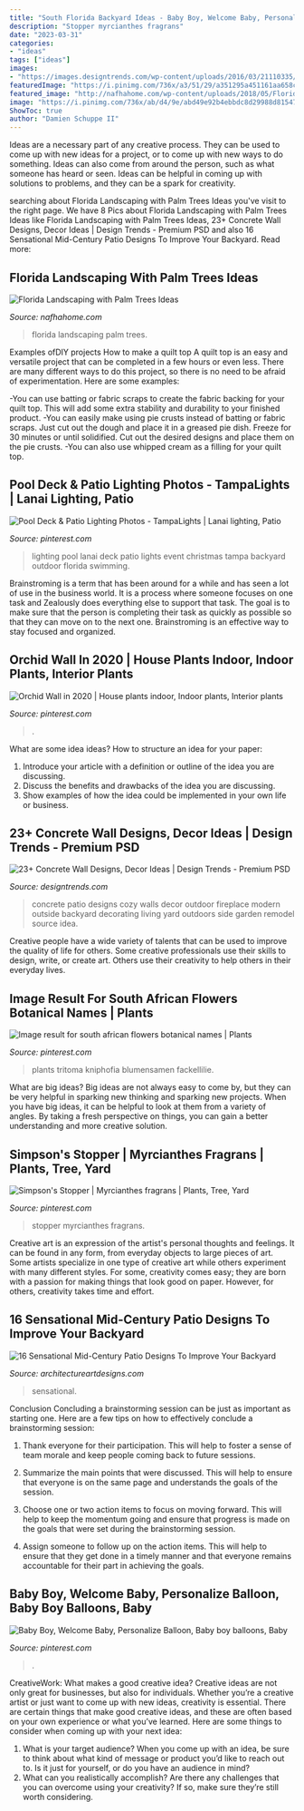 ```yaml
---
title: "South Florida Backyard Ideas - Baby Boy, Welcome Baby, Personalize Balloon, Baby Boy Balloons, Baby"
description: "Stopper myrcianthes fragrans"
date: "2023-03-31"
categories:
- "ideas"
tags: ["ideas"]
images:
- "https://images.designtrends.com/wp-content/uploads/2016/03/21110335/Cozy-Patio-Concrete-Wall.jpeg"
featuredImage: "https://i.pinimg.com/736x/a3/51/29/a351295a451161aa658c33e95c552f17--african-flowers-africans.jpg"
featured_image: "http://nafhahome.com/wp-content/uploads/2018/05/Florida-Landscaping-with-Palm-Trees-Ideas-27.jpg"
image: "https://i.pinimg.com/736x/ab/d4/9e/abd49e92b4ebbdc8d29988d81547ade9--patio-lighting-event-lighting.jpg"
ShowToc: true
author: "Damien Schuppe II"
---
```



Ideas are a necessary part of any creative process. They can be used to come up with new ideas for a project, or to come up with new ways to do something. Ideas can also come from around the person, such as what someone has heard or seen. Ideas can be helpful in coming up with solutions to problems, and they can be a spark for creativity.

	

		
searching about Florida Landscaping with Palm Trees Ideas you've visit to the right page. We have 8 Pics about Florida Landscaping with Palm Trees Ideas like Florida Landscaping with Palm Trees Ideas, 23+ Concrete Wall Designs, Decor Ideas | Design Trends - Premium PSD and also 16 Sensational Mid-Century Patio Designs To Improve Your Backyard. Read more:
		
    
## Florida Landscaping With Palm Trees Ideas

<img loading=lazy src="http://nafhahome.com/wp-content/uploads/2018/05/Florida-Landscaping-with-Palm-Trees-Ideas-27.jpg" onerror="this.onerror=null;this.src='https://tse4.mm.bing.net/th?id=OIP.xKIDj49sdVdxyXNB1e_29QHaF2&amp;pid=15.1';" alt="Florida Landscaping with Palm Trees Ideas">

_Source: nafhahome.com_

>florida landscaping palm trees. 

	

Examples ofDIY projects
How to make a quilt top
A quilt top is an easy and versatile project that can be completed in a few hours or even less. There are many different ways to do this project, so there is no need to be afraid of experimentation. Here are some examples: 

-You can use batting or fabric scraps to create the fabric backing for your quilt top. This will add some extra stability and durability to your finished product. 
-You can easily make using pie crusts instead of batting or fabric scraps. Just cut out the dough and place it in a greased pie dish. Freeze for 30 minutes or until solidified. Cut out the desired designs and place them on the pie crusts. 
-You can also use whipped cream as a filling for your quilt top.

    
## Pool Deck &amp; Patio Lighting Photos - TampaLights | Lanai Lighting, Patio

<img loading=lazy src="https://i.pinimg.com/736x/ab/d4/9e/abd49e92b4ebbdc8d29988d81547ade9--patio-lighting-event-lighting.jpg" onerror="this.onerror=null;this.src='https://tse3.mm.bing.net/th?id=OIP.eb_U7uj5Vk_14GbF6yfTXQEsDI&amp;pid=15.1';" alt="Pool Deck &amp; Patio Lighting Photos - TampaLights | Lanai lighting, Patio">

_Source: pinterest.com_

>lighting pool lanai deck patio lights event christmas tampa backyard outdoor florida swimming. 

	

Brainstroming is a term that has been around for a while and has seen a lot of use in the business world. It is a process where someone focuses on one task and Zealously does everything else to support that task. The goal is to make sure that the person is completing their task as quickly as possible so that they can move on to the next one. Brainstroming is an effective way to stay focused and organized.

    
## Orchid Wall In 2020 | House Plants Indoor, Indoor Plants, Interior Plants

<img loading=lazy src="https://i.pinimg.com/736x/91/31/99/91319937f01b5e54068135930b4da468.jpg" onerror="this.onerror=null;this.src='https://tse4.mm.bing.net/th?id=OIP.ofzscF6OI-kYlB0Aljc_JwHaJ3&amp;pid=15.1';" alt="Orchid Wall in 2020 | House plants indoor, Indoor plants, Interior plants">

_Source: pinterest.com_

>. 

	

What are some idea ideas?
How to structure an idea for your paper:
1) Introduce your article with a definition or outline of the idea you are discussing.
2) Discuss the benefits and drawbacks of the idea you are discussing.
3) Show examples of how the idea could be implemented in your own life or business.

    
## 23+ Concrete Wall Designs, Decor Ideas | Design Trends - Premium PSD

<img loading=lazy src="https://images.designtrends.com/wp-content/uploads/2016/03/21110335/Cozy-Patio-Concrete-Wall.jpeg" onerror="this.onerror=null;this.src='https://tse1.mm.bing.net/th?id=OIP.A515RlTHqqZHNI_WF7hOCwHaLG&amp;pid=15.1';" alt="23+ Concrete Wall Designs, Decor Ideas | Design Trends - Premium PSD">

_Source: designtrends.com_

>concrete patio designs cozy walls decor outdoor fireplace modern outside backyard decorating living yard outdoors side garden remodel source idea. 

	

Creative people have a wide variety of talents that can be used to improve the quality of life for others. Some creative professionals use their skills to design, write, or create art. Others use their creativity to help others in their everyday lives.

    
## Image Result For South African Flowers Botanical Names | Plants

<img loading=lazy src="https://i.pinimg.com/736x/a3/51/29/a351295a451161aa658c33e95c552f17--african-flowers-africans.jpg" onerror="this.onerror=null;this.src='https://tse3.mm.bing.net/th?id=OIP.wCX4f1l62LPEPh7hkiJ3wAHaHU&amp;pid=15.1';" alt="Image result for south african flowers botanical names | Plants">

_Source: pinterest.com_

>plants tritoma kniphofia blumensamen fackellilie. 

	

What are big ideas?
Big ideas are not always easy to come by, but they can be very helpful in sparking new thinking and sparking new projects. When you have big ideas, it can be helpful to look at them from a variety of angles. By taking a fresh perspective on things, you can gain a better understanding and more creative solution.

    
## Simpson&#039;s Stopper | Myrcianthes Fragrans | Plants, Tree, Yard

<img loading=lazy src="https://i.pinimg.com/736x/b9/b8/e3/b9b8e3ba83831a510d712c534f1568c2.jpg" onerror="this.onerror=null;this.src='https://tse4.mm.bing.net/th?id=OIP.Y876WkybALGTnorFZczH8gHaJ3&amp;pid=15.1';" alt="Simpson&#039;s Stopper | Myrcianthes fragrans | Plants, Tree, Yard">

_Source: pinterest.com_

>stopper myrcianthes fragrans. 

	

Creative art is an expression of the artist's personal thoughts and feelings. It can be found in any form, from everyday objects to large pieces of art. Some artists specialize in one type of creative art while others experiment with many different styles. For some, creativity comes easy; they are born with a passion for making things that look good on paper. However, for others, creativity takes time and effort.

    
## 16 Sensational Mid-Century Patio Designs To Improve Your Backyard

<img loading=lazy src="https://www.architectureartdesigns.com/wp-content/uploads/2015/06/16-Sensational-Mid-Century-Patio-Designs-To-Improve-Your-Backyard-9.jpg" onerror="this.onerror=null;this.src='https://tse3.mm.bing.net/th?id=OIP.m7XdBCz5W2KTVc1MEHiJ0QHaE7&amp;pid=15.1';" alt="16 Sensational Mid-Century Patio Designs To Improve Your Backyard">

_Source: architectureartdesigns.com_

>sensational. 

	

Conclusion
Concluding a brainstorming session can be just as important as starting one. Here are a few tips on how to effectively conclude a brainstorming session:
1. Thank everyone for their participation. This will help to foster a sense of team morale and keep people coming back to future sessions.

2. Summarize the main points that were discussed. This will help to ensure that everyone is on the same page and understands the goals of the session.

3. Choose one or two action items to focus on moving forward. This will help to keep the momentum going and ensure that progress is made on the goals that were set during the brainstorming session.

4. Assign someone to follow up on the action items. This will help to ensure that they get done in a timely manner and that everyone remains accountable for their part in achieving the goals.

    
## Baby Boy, Welcome Baby, Personalize Balloon, Baby Boy Balloons, Baby

<img loading=lazy src="https://i.pinimg.com/736x/41/eb/9f/41eb9f2fedb9bbf6e203eb67a0f5f526.jpg" onerror="this.onerror=null;this.src='https://tse2.mm.bing.net/th?id=OIP.Fdyp6BEiD5fiXCzZla9AJAHaKB&amp;pid=15.1';" alt="Baby Boy, Welcome Baby, Personalize Balloon, Baby boy balloons, Baby">

_Source: pinterest.com_

>. 

	

CreativeWork: What makes a good creative idea?
Creative ideas are not only great for businesses, but also for individuals. Whether you’re a creative artist or just want to come up with new ideas, creativity is essential. There are certain things that make good creative ideas, and these are often based on your own experience or what you’ve learned. Here are some things to consider when coming up with your next idea: 
1) What is your target audience? When you come up with an idea, be sure to think about what kind of message or product you’d like to reach out to. Is it just for yourself, or do you have an audience in mind? 
2) What can you realistically accomplish? Are there any challenges that you can overcome using your creativity? If so, make sure they’re still worth considering.

